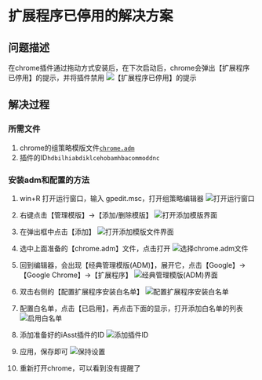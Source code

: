 # 扩展程序已停用的解决方案

## 问题描述
在chrome插件通过拖动方式安装后，在下次启动后，chrome会弹出【扩展程序已停用】的提示，并将插件禁用
	![【扩展程序已停用】的提示](screenshots/chrome-plugin-auth/0.png)

## 解决过程

### 所需文件
1. chrome的组策略模版文件[`chrome.adm`](chrome.adm)
2. 插件的ID`hdbilhiabdiklcehobamhbacommoddnc`

### 安装adm和配置的方法
1. win+R 打开运行窗口，输入 gpedit.msc，打开组策略编辑器
	![打开运行窗口](screenshots/chrome-plugin-auth/1.png)

2. 右键点击【管理模版】->【添加/删除模版】
	![打开添加模版界面](screenshots/chrome-plugin-auth/2.png)

3. 在弹出框中点击【添加】
	![打开添加模版文件界面](screenshots/chrome-plugin-auth/3.png)

4. 选中上面准备的【chrome.adm】文件，点击打开
	![选择chrome.adm文件](screenshots/chrome-plugin-auth/4.png)

5. 回到编辑器，会出现【经典管理模版(ADM)】，展开它，点击【Google】->【Google Chrome】->【扩展程序】
	![经典管理模版(ADM)界面](screenshots/chrome-plugin-auth/5.png)

6. 双击右侧的【配置扩展程序安装白名单】
	![配置扩展程序安装白名单](screenshots/chrome-plugin-auth/6.png)

7. 配置白名单，点击【已启用】，再点击下面的显示，打开添加白名单的列表
	![启用白名单](screenshots/chrome-plugin-auth/7.png)
 
8. 添加准备好的iAsst插件的ID
	![添加插件ID](screenshots/chrome-plugin-auth/8.png)

9. 应用，保存即可
	![保持设置](screenshots/chrome-plugin-auth/9.png)

10. 重新打开chrome，可以看到没有提醒了
